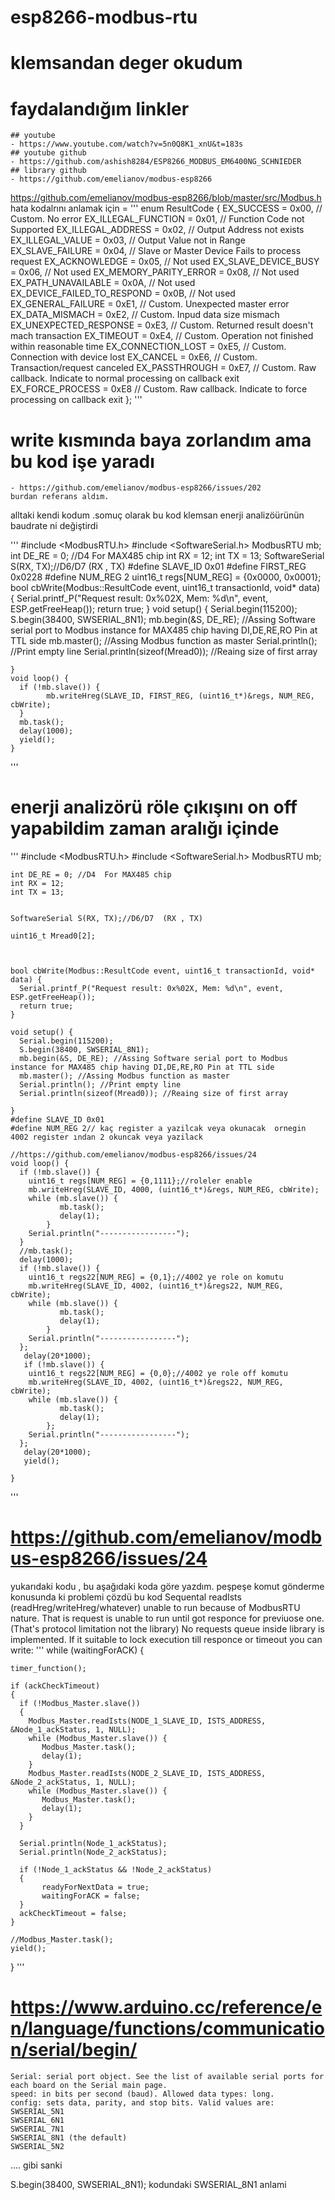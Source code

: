 # esp8266-modbus-rtu

# klemsandan deger okudum

# faydalandığım linkler
    ## youtube
    - https://www.youtube.com/watch?v=5n0Q8K1_xnU&t=183s
    ## youtube github
    - https://github.com/ashish8284/ESP8266_MODBUS_EM6400NG_SCHNIEDER
    ## library github
    - https://github.com/emelianov/modbus-esp8266



https://github.com/emelianov/modbus-esp8266/blob/master/src/Modbus.h
hata kodalrını anlamak için =
'''
        enum ResultCode {
            EX_SUCCESS              = 0x00, // Custom. No error
            EX_ILLEGAL_FUNCTION     = 0x01, // Function Code not Supported
            EX_ILLEGAL_ADDRESS      = 0x02, // Output Address not exists
            EX_ILLEGAL_VALUE        = 0x03, // Output Value not in Range
            EX_SLAVE_FAILURE        = 0x04, // Slave or Master Device Fails to process request
            EX_ACKNOWLEDGE          = 0x05, // Not used
            EX_SLAVE_DEVICE_BUSY    = 0x06, // Not used
            EX_MEMORY_PARITY_ERROR  = 0x08, // Not used
            EX_PATH_UNAVAILABLE     = 0x0A, // Not used
            EX_DEVICE_FAILED_TO_RESPOND = 0x0B, // Not used
            EX_GENERAL_FAILURE      = 0xE1, // Custom. Unexpected master error
            EX_DATA_MISMACH         = 0xE2, // Custom. Inpud data size mismach
            EX_UNEXPECTED_RESPONSE  = 0xE3, // Custom. Returned result doesn't mach transaction
            EX_TIMEOUT              = 0xE4, // Custom. Operation not finished within reasonable time
            EX_CONNECTION_LOST      = 0xE5, // Custom. Connection with device lost
            EX_CANCEL               = 0xE6, // Custom. Transaction/request canceled
            EX_PASSTHROUGH          = 0xE7, // Custom. Raw callback. Indicate to normal processing on callback exit
            EX_FORCE_PROCESS        = 0xE8  // Custom. Raw callback. Indicate to force processing on callback exit
        };
'''

# write kısmında baya zorlandım ama bu kod işe yaradı
    - https://github.com/emelianov/modbus-esp8266/issues/202
    burdan referans aldım.
alltaki kendi kodum
.somuç olarak bu kod klemsan enerji analizöürünün baudrate ni değiştirdi

'''
    #include <ModbusRTU.h>
    #include <SoftwareSerial.h>
    ModbusRTU mb;
    int DE_RE = 0; //D4  For MAX485 chip
    int RX = 12;
    int TX = 13;
    SoftwareSerial S(RX, TX);//D6/D7  (RX , TX)
    #define SLAVE_ID 0x01
    #define FIRST_REG 0x0228
    #define NUM_REG 2
    uint16_t regs[NUM_REG] = {0x0000, 0x0001};
    bool cbWrite(Modbus::ResultCode event, uint16_t transactionId, void* data) {
      Serial.printf_P("Request result: 0x%02X, Mem: %d\n", event, ESP.getFreeHeap());
      return true;
    }
    void setup() {
      Serial.begin(115200);
      S.begin(38400, SWSERIAL_8N1);
      mb.begin(&S, DE_RE); //Assing Software serial port to Modbus instance for MAX485 chip having DI,DE,RE,RO Pin at TTL side
      mb.master(); //Assing Modbus function as master
      Serial.println(); //Print empty line
      Serial.println(sizeof(Mread0)); //Reaing size of first array

    }
    void loop() {
      if (!mb.slave()) {
            mb.writeHreg(SLAVE_ID, FIRST_REG, (uint16_t*)&regs, NUM_REG, cbWrite);
      }
      mb.task();
      delay(1000);
      yield();
    }
'''

# enerji analizörü röle çıkışını on off yapabildim zaman aralığı içinde
'''
    #include <ModbusRTU.h>
    #include <SoftwareSerial.h>
    ModbusRTU mb;


    int DE_RE = 0; //D4  For MAX485 chip
    int RX = 12;
    int TX = 13;


    SoftwareSerial S(RX, TX);//D6/D7  (RX , TX)

    uint16_t Mread0[2];



    bool cbWrite(Modbus::ResultCode event, uint16_t transactionId, void* data) {
      Serial.printf_P("Request result: 0x%02X, Mem: %d\n", event, ESP.getFreeHeap());
      return true;
    }

    void setup() {
      Serial.begin(115200);
      S.begin(38400, SWSERIAL_8N1);
      mb.begin(&S, DE_RE); //Assing Software serial port to Modbus instance for MAX485 chip having DI,DE,RE,RO Pin at TTL side
      mb.master(); //Assing Modbus function as master
      Serial.println(); //Print empty line
      Serial.println(sizeof(Mread0)); //Reaing size of first array

    }
    #define SLAVE_ID 0x01
    #define NUM_REG 2// kaç register a yazilcak veya okunacak  ornegin 4002 register ından 2 okuncak veya yazilack

    //https://github.com/emelianov/modbus-esp8266/issues/24
    void loop() {
      if (!mb.slave()) {
        uint16_t regs[NUM_REG] = {0,1111};//roleler enable
        mb.writeHreg(SLAVE_ID, 4000, (uint16_t*)&regs, NUM_REG, cbWrite);
        while (mb.slave()) {
               mb.task();
               delay(1);
            }
        Serial.println("-----------------");
      }
      //mb.task();
      delay(1000);
      if (!mb.slave()) {
        uint16_t regs22[NUM_REG] = {0,1};//4002 ye role on komutu
        mb.writeHreg(SLAVE_ID, 4002, (uint16_t*)&regs22, NUM_REG, cbWrite);
        while (mb.slave()) {
               mb.task();
               delay(1);
            }
        Serial.println("-----------------");
      };
       delay(20*1000);
       if (!mb.slave()) {
        uint16_t regs22[NUM_REG] = {0,0};//4002 ye role off komutu
        mb.writeHreg(SLAVE_ID, 4002, (uint16_t*)&regs22, NUM_REG, cbWrite);
        while (mb.slave()) {
               mb.task();
               delay(1);
            };
        Serial.println("-----------------");
      };
       delay(20*1000);
       yield();

    }
'''
# https://github.com/emelianov/modbus-esp8266/issues/24
yukarıdaki kodu , bu aşağıdaki koda göre yazdım. peşpeşe komut gönderme konusunda ki problemi çözdü bu kod
Sequental readIsts (readHreg/writeHreg/whatever) unable to run because of ModbusRTU nature. That is request is unable to run until got responce for previuose one. (That's protocol limitation not the library) No requests queue inside library is implemented.
If it suitable to lock execution till responce or timeout you can write:
'''
  while (waitingForACK)
  {

    timer_function();

    if (ackCheckTimeout)
    {
      if (!Modbus_Master.slave())
      {
        Modbus_Master.readIsts(NODE_1_SLAVE_ID, ISTS_ADDRESS, &Node_1_ackStatus, 1, NULL);
        while (Modbus_Master.slave()) {
           Modbus_Master.task();
           delay(1);
        }
        Modbus_Master.readIsts(NODE_2_SLAVE_ID, ISTS_ADDRESS, &Node_2_ackStatus, 1, NULL);
        while (Modbus_Master.slave()) {
           Modbus_Master.task();
           delay(1);
        }
      }

      Serial.println(Node_1_ackStatus);
      Serial.println(Node_2_ackStatus);

      if (!Node_1_ackStatus && !Node_2_ackStatus)
      {
           readyForNextData = true;
           waitingForACK = false;
      }
      ackCheckTimeout = false;
    }

    //Modbus_Master.task();
    yield();
  }
'''
# https://www.arduino.cc/reference/en/language/functions/communication/serial/begin/
    Serial: serial port object. See the list of available serial ports for each board on the Serial main page.
    speed: in bits per second (baud). Allowed data types: long.
    config: sets data, parity, and stop bits. Valid values are:
    SWSERIAL_5N1
    SWSERIAL_6N1
    SWSERIAL_7N1
    SWSERIAL_8N1 (the default)
    SWSERIAL_5N2
.... gibi sanki

S.begin(38400, SWSERIAL_8N1); kodundaki SWSERIAL_8N1 anlami




